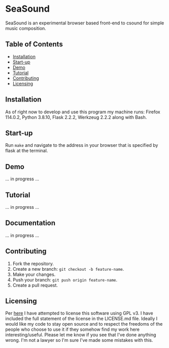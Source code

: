 # SeaSound
SeaSound is an experimental browser based front-end to csound for simple music composition.

## Table of Contents
- [Installation](#installation)
- [Start-up](#start-up)
- [Demo](#demo)
- [Tutorial](#tutorial)
- [Contributing](#contributing)
- [Licensing](#licensing)

## Installation
As of right now to develop and use this program my machine runs: Firefox 114.0.2, Python 3.8.10, Flask 2.2.2, Werkzeug 2.2.2 along with Bash. 

## Start-up
Run `make` and navigate to the address in your browser that is specified by flask at the terminal.

## Demo
... in progress ...

## Tutorial
... in progress ...

## Documentation
... in progress ...

## Contributing
1. Fork the repository.
2. Create a new branch: `git checkout -b feature-name`.
3. Make your changes.
4. Push your branch: `git push origin feature-name`.
5. Create a pull request.

## Licensing
Per [here](https://choosealicense.com/licenses/gpl-3.0/) I have attempted to license this software using GPL v3. I have included the full statement of the license in the LICENSE.md file. Ideally I would like my code to stay open source and to respect the freedoms of the people who choose to use it if they somehow find my work here interesting/useful. Please let me know if you see that I've done anything wrong. I'm not a lawyer so I'm sure I've made some mistakes with this.

